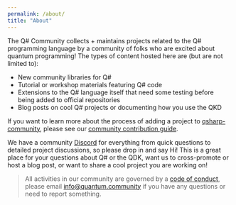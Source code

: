 ```yaml
---
permalink: /about/
title: "About"
---
```


The Q# Community collects + maintains projects related to the Q# programming language by a community of folks who are excited about quantum programming!
The types of content hosted here are (but are not limited to):

- New community libraries for Q#
- Tutorial or workshop materials featuring Q# code
- Extensions to the Q# language itself that need some testing before being added to official repositories
- Blog posts on cool Q# projects or documenting how you use the QKD

If you want to learn more about the process of adding a project to [qsharp-community](https://qsharp.community), please see our [community contribution guide](CONTRIBUTING.md).

We have a community [Discord](https://discord.qsharp.community) for everything from quick questions to detailed project discussions, so please drop in and say Hi!
This is a great place for your questions about Q# or the QDK, want us to cross-promote or host a blog post, or want to share a cool project you are working on!

> All activities in our community are governed by a [code of conduct](CODE_OF_CONDUCT.md), please email [info@quantum.community](mailto:info@quantum.community) if you have any questions or need to report something.
